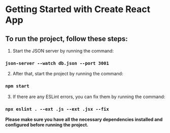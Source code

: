 # Getting Started with Create React App

## To run the project, follow these steps:

1. Start the JSON server by running the command: 
### `json-server --watch db.json --port 3001`

2. After that, start the project by running the command: 
### `npm start`

3. If there are any ESLint errors, you can fix them by running the command:
### `npx eslint . --ext .js --ext .jsx --fix`


**Please make sure you have all the necessary dependencies installed and configured before running the project.**
